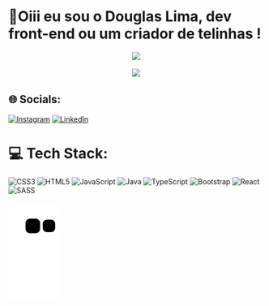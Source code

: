 # 💫Oiii eu sou o Douglas Lima, dev front-end ou um criador de telinhas !



<p align="center">
 <img src="https://github-readme-stats.vercel.app/api?username=douglasliman&theme=midnight-purple&hide_border=false&include_all_commits=false&count_private=false">
</p>
<p align="center">
<img src="https://github-readme-stats.vercel.app/api/top-langs/?username=douglasliman&theme=midnight-purple&hide_border=false&include_all_commits=false&count_private=false&layout=compact">

## 🌐 Socials:

[![Instagram](https://img.shields.io/badge/Instagram-%23E4405F.svg?logo=Instagram&logoColor=white)](https://instagram.com/https://www.instagram.com/douglas.liman/) [![LinkedIn](https://img.shields.io/badge/LinkedIn-%230077B5.svg?logo=linkedin&logoColor=white)](https://linkedin.com/in/https://www.linkedin.com/in/douglas-queiroz/) 

# 💻 Tech Stack:
![CSS3](https://img.shields.io/badge/css3-%231572B6.svg?style=for-the-badge&logo=css3&logoColor=white) ![HTML5](https://img.shields.io/badge/html5-%23E34F26.svg?style=for-the-badge&logo=html5&logoColor=white) ![JavaScript](https://img.shields.io/badge/javascript-%23323330.svg?style=for-the-badge&logo=javascript&logoColor=%23F7DF1E) ![Java](https://img.shields.io/badge/java-%23ED8B00.svg?style=for-the-badge&logo=java&logoColor=white) ![TypeScript](https://img.shields.io/badge/typescript-%23007ACC.svg?style=for-the-badge&logo=typescript&logoColor=white) ![Bootstrap](https://img.shields.io/badge/bootstrap-%23563D7C.svg?style=for-the-badge&logo=bootstrap&logoColor=white) ![React](https://img.shields.io/badge/react-%2320232a.svg?style=for-the-badge&logo=react&logoColor=%2361DAFB) ![SASS](https://img.shields.io/badge/SASS-hotpink.svg?style=for-the-badge&logo=SASS&logoColor=white)
 <p></p>


  ![snake_gif](https://github.com/douglasliman/douglasliman/blob/output/github-contribution-grid-snake.svg)             
